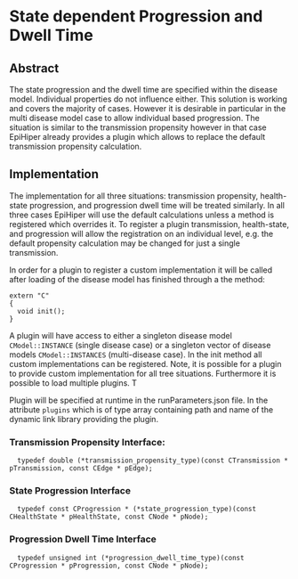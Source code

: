 # State dependent Progression and Dwell Time

## Abstract
The state progression and the dwell time are specified within the disease model. Individual properties do not influence either. This solution is working and covers the majority of cases. However it is desirable in particular in the multi disease model case to allow individual based progression. The situation is similar to the transmission propensity however in that case EpiHiper already provides a plugin which allows to replace the default transmission propensity calculation.

## Implementation
The implementation for all three situations: transmission propensity, health-state progression, and progression dwell time will be treated similarly. In all three cases EpiHiper will use the default calculations unless a method is registered which overrides it. To register a plugin transmission, health-state, and progression will allow the registration on an individual level, e.g. the default propensity calculation may be changed for just a single transmission. 

In order for a plugin to register a custom implementation it will be called after loading of the disease model has finished through a the method:
```
extern "C"
{
  void init();
}
```

A plugin will have access to either a singleton disease model `CModel::INSTANCE` (single disease case) or a singleton vector of disease models `CModel::INSTANCES` (multi-disease case). In the init method all custom implementations can be registered. Note, it is possible for a plugin to provide custom implementation for all tree situations. Furthermore it is possible to load multiple plugins. T

Plugin will be specified at runtime in the runParameters.json file. In the attribute `plugins` which is of type array containing path and name of the dynamic link library providing the plugin.

### Transmission Propensity Interface:
```
  typedef double (*transmission_propensity_type)(const CTransmission * pTransmission, const CEdge * pEdge);
```

### State Progression Interface
```
  typedef const CProgression * (*state_progression_type)(const CHealthState * pHealthState, const CNode * pNode);
```

### Progression Dwell Time Interface
```
  typedef unsigned int (*progression_dwell_time_type)(const CProgression * pProgression, const CNode * pNode);
```

